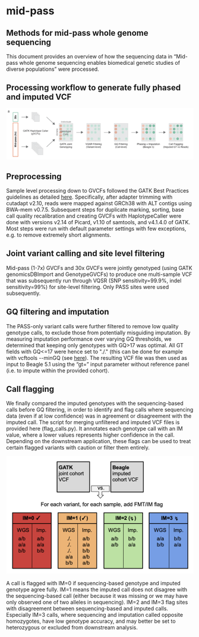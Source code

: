# mid-pass

## Methods for mid-pass whole genome sequencing

This document provides an overview of how the sequencing data in  “Mid-pass whole genome sequencing enables biomedical genetic studies of diverse populations” were processed. 

## Processing workflow to generate fully phased and imputed VCF

![workflow overview](workflow.png)
 
## Preprocessing
Sample level processing down to GVCFs followed the GATK Best Practices guidelines as detailed [here](https://gatk.broadinstitute.org/hc/en-us/articles/360035535932-Germline-short-variant-discovery-SNPs-Indels-). Specifically, after adapter trimming with cutadapt v2.10, reads were mapped against GRCh38 with ALT contigs using BWA-mem v0.7.5. Subsequent steps for duplicate marking, sorting, base call quality recalibration and creating GVCFs with HaplotypeCaller were done with versions v2.14 of Picard, v1.10 of samtools, and v4.1.4.0 of GATK. Most steps were run with default parameter settings with few exceptions, e.g. to remove extremely short alignments. 

## Joint variant calling and site level filtering
Mid-pass (1-7x) GVCFs and 30x GVCFs were jointly genotyped (using GATK genomicsDBImport and GenotypeGVCFs) to produce one multi-sample VCF that was subsequently run through VQSR (SNP sensitivity=99.9%, indel sensitivity=99%) for site-level filtering. Only PASS sites were used subsequently.

## GQ filtering and imputation
The PASS-only variant calls were further filtered to remove low quality genotype calls, to exclude those from potentially misguiding imputation.  By measuring imputation performance over varying GQ thresholds, we determined that keeping only genotypes with GQ>17 was optimal. All GT fields with GQ<=17 were hence set to "./." (this can be done for example with vcftools --minGQ (see [here](https://vcftools.github.io/man_latest.html)).
The resulting VCF file was then used as input to Beagle 5.1 using the “gt=” input parameter without reference panel (i.e. to impute within the provided cohort).

## Call flagging
We finally compared the imputed genotypes with the sequencing-based calls before GQ filtering, in order to identify and flag calls where sequencing data (even if at low confidence) was in agreement or disagreement with the imputed call. The script for merging unfiltered and imputed VCF files is provided here (flag_calls.py). It annotates each genotype call with an IM value, where a lower values represents higher confidence in the call. Depending on the downstream application, these flags can be used to treat certain flagged variants with caution or filter them entirely. 

![IM flagging](IMflagging.png)

A call is flagged with IM=0 if sequencing-based genotype and imputed genotype agree fully. IM=1 means the imputed call does not disagree with the sequencing-based call (either because it was missing or we may have only observed one of two alleles in sequencing). IM=2 and IM=3 flag sites with disagreement between sequencing-based and imputed calls. Especially IM=3 calls, where sequencing and imputation called opposite homozygotes, have low genotype accuracy, and may better be set to heterozygous or excluded from downstream analysis. 
